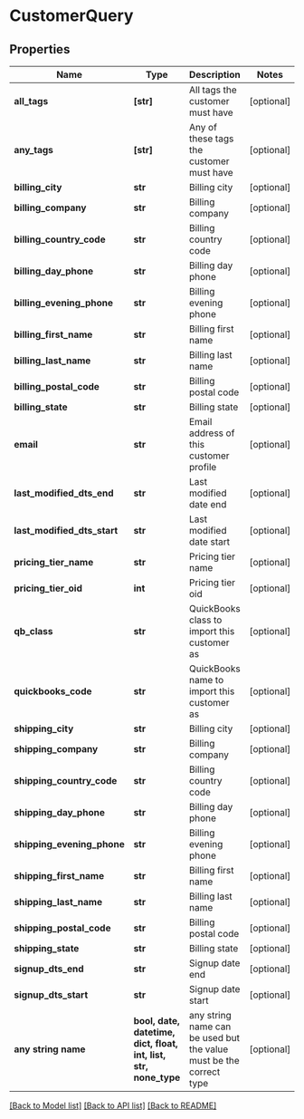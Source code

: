 # CustomerQuery


## Properties
Name | Type | Description | Notes
------------ | ------------- | ------------- | -------------
**all_tags** | **[str]** | All tags the customer must have | [optional] 
**any_tags** | **[str]** | Any of these tags the customer must have | [optional] 
**billing_city** | **str** | Billing city | [optional] 
**billing_company** | **str** | Billing company | [optional] 
**billing_country_code** | **str** | Billing country code | [optional] 
**billing_day_phone** | **str** | Billing day phone | [optional] 
**billing_evening_phone** | **str** | Billing evening phone | [optional] 
**billing_first_name** | **str** | Billing first name | [optional] 
**billing_last_name** | **str** | Billing last name | [optional] 
**billing_postal_code** | **str** | Billing postal code | [optional] 
**billing_state** | **str** | Billing state | [optional] 
**email** | **str** | Email address of this customer profile | [optional] 
**last_modified_dts_end** | **str** | Last modified date end | [optional] 
**last_modified_dts_start** | **str** | Last modified date start | [optional] 
**pricing_tier_name** | **str** | Pricing tier name | [optional] 
**pricing_tier_oid** | **int** | Pricing tier oid | [optional] 
**qb_class** | **str** | QuickBooks class to import this customer as | [optional] 
**quickbooks_code** | **str** | QuickBooks name to import this customer as | [optional] 
**shipping_city** | **str** | Billing city | [optional] 
**shipping_company** | **str** | Billing company | [optional] 
**shipping_country_code** | **str** | Billing country code | [optional] 
**shipping_day_phone** | **str** | Billing day phone | [optional] 
**shipping_evening_phone** | **str** | Billing evening phone | [optional] 
**shipping_first_name** | **str** | Billing first name | [optional] 
**shipping_last_name** | **str** | Billing last name | [optional] 
**shipping_postal_code** | **str** | Billing postal code | [optional] 
**shipping_state** | **str** | Billing state | [optional] 
**signup_dts_end** | **str** | Signup date end | [optional] 
**signup_dts_start** | **str** | Signup date start | [optional] 
**any string name** | **bool, date, datetime, dict, float, int, list, str, none_type** | any string name can be used but the value must be the correct type | [optional]

[[Back to Model list]](../README.md#documentation-for-models) [[Back to API list]](../README.md#documentation-for-api-endpoints) [[Back to README]](../README.md)


